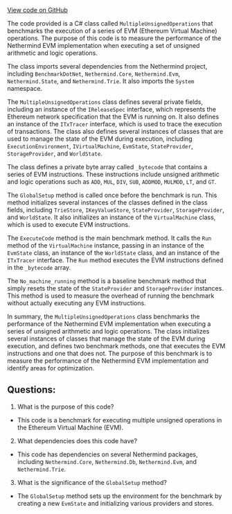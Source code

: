 [View code on GitHub](https://github.com/NethermindEth/nethermind/src/Nethermind/Nethermind.Evm.Benchmark/MultipleUnsignedOperations.cs)

The code provided is a C# class called `MultipleUnsignedOperations` that benchmarks the execution of a series of EVM (Ethereum Virtual Machine) operations. The purpose of this code is to measure the performance of the Nethermind EVM implementation when executing a set of unsigned arithmetic and logic operations. 

The class imports several dependencies from the Nethermind project, including `BenchmarkDotNet`, `Nethermind.Core`, `Nethermind.Evm`, `Nethermind.State`, and `Nethermind.Trie`. It also imports the `System` namespace. 

The `MultipleUnsignedOperations` class defines several private fields, including an instance of the `IReleaseSpec` interface, which represents the Ethereum network specification that the EVM is running on. It also defines an instance of the `ITxTracer` interface, which is used to trace the execution of transactions. The class also defines several instances of classes that are used to manage the state of the EVM during execution, including `ExecutionEnvironment`, `IVirtualMachine`, `EvmState`, `StateProvider`, `StorageProvider`, and `WorldState`. 

The class defines a private byte array called `_bytecode` that contains a series of EVM instructions. These instructions include unsigned arithmetic and logic operations such as `ADD`, `MUL`, `DIV`, `SUB`, `ADDMOD`, `MULMOD`, `LT`, and `GT`. 

The `GlobalSetup` method is called once before the benchmark is run. This method initializes several instances of the classes defined in the class fields, including `TrieStore`, `IKeyValueStore`, `StateProvider`, `StorageProvider`, and `WorldState`. It also initializes an instance of the `VirtualMachine` class, which is used to execute EVM instructions. 

The `ExecuteCode` method is the main benchmark method. It calls the `Run` method of the `VirtualMachine` instance, passing in an instance of the `EvmState` class, an instance of the `WorldState` class, and an instance of the `ITxTracer` interface. The `Run` method executes the EVM instructions defined in the `_bytecode` array. 

The `No_machine_running` method is a baseline benchmark method that simply resets the state of the `StateProvider` and `StorageProvider` instances. This method is used to measure the overhead of running the benchmark without actually executing any EVM instructions. 

In summary, the `MultipleUnsignedOperations` class benchmarks the performance of the Nethermind EVM implementation when executing a series of unsigned arithmetic and logic operations. The class initializes several instances of classes that manage the state of the EVM during execution, and defines two benchmark methods, one that executes the EVM instructions and one that does not. The purpose of this benchmark is to measure the performance of the Nethermind EVM implementation and identify areas for optimization.
## Questions: 
 1. What is the purpose of this code?
- This code is a benchmark for executing multiple unsigned operations in the Ethereum Virtual Machine (EVM).

2. What dependencies does this code have?
- This code has dependencies on several Nethermind packages, including `Nethermind.Core`, `Nethermind.Db`, `Nethermind.Evm`, and `Nethermind.Trie`.

3. What is the significance of the `GlobalSetup` method?
- The `GlobalSetup` method sets up the environment for the benchmark by creating a new `EvmState` and initializing various providers and stores.